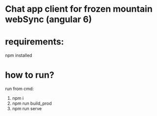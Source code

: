 # Chat app client for frozen mountain webSync (angular 6)

# requirements:
npm installed

# how to run?
run from cmd:
1. npm i
2. npm run build_prod
3. npm run serve